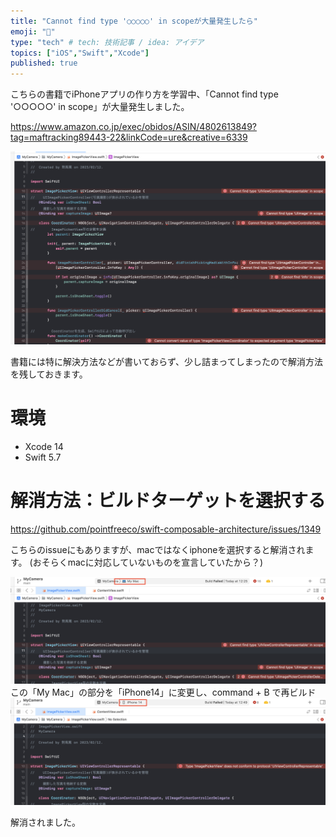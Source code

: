 ```yaml
---
title: "Cannot find type '○○○○○' in scopeが大量発生したら"
emoji: "🔖"
type: "tech" # tech: 技術記事 / idea: アイデア
topics: ["iOS","Swift","Xcode"]
published: true
---
```


こちらの書籍でiPhoneアプリの作り方を学習中、「Cannot find type '○○○○○' in scope」が大量発生しました。

https://www.amazon.co.jp/exec/obidos/ASIN/4802613849?tag=maftracking89443-22&linkCode=ure&creative=6339

![](/images/b1845b1dae61cc_1.png)

書籍には特に解決方法などが書いておらず、少し詰まってしまったので解消方法を残しておきます。

# 環境
- Xcode 14
- Swift 5.7

# 解消方法：ビルドターゲットを選択する

https://github.com/pointfreeco/swift-composable-architecture/issues/1349

こちらのissueにもありますが、macではなくiphoneを選択すると解消されます。
(おそらくmacに対応していないものを宣言していたから？)

![](/images/b1845b1dae61cc_2.png)
この「My Mac」の部分を「iPhone14」に変更し、command + B で再ビルド
![](/images/b1845b1dae61cc_3.png)

解消されました。